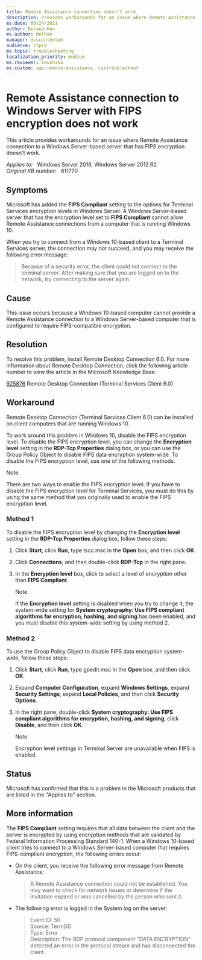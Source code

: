 ```yaml
---
title: Remote Assistance connection doesn't work
description: Provides workarounds for an issue where Remote Assistance connection to a Windows Server-based server that has FIPS encryption doesn't work.
ms.date: 09/24/2021
author: Deland-Han
ms.author: delhan
manager: dcscontentpm
audience: itpro
ms.topic: troubleshooting
localization_priority: medium
ms.reviewer: kaushika
ms.custom: sap:remote-assistance, csstroubleshoot
---
```

# Remote Assistance connection to Windows Server with FIPS encryption does not work

This article provides workarounds for an issue where Remote Assistance connection to a Windows Server-based server that has FIPS encryption doesn't work.

_Applies to:_ &nbsp; Windows Server 2016, Windows Server 2012 R2  
_Original KB number:_ &nbsp; 811770

## Symptoms

Microsoft has added the **FIPS Compliant** setting to the options for Terminal Services encryption levels in Windows Server. A Windows Server-based server that has the encryption level set to **FIPS Compliant** cannot allow Remote Assistance connections from a computer that is running Windows 10.

When you try to connect from a Windows 10-based client to a Terminal Services server, the connection may not succeed, and you may receive the following error message:  
> Because of a security error, the client could not connect to the terminal server. After making sure that you are logged on to the network, try connecting to the server again.

## Cause

This issue occurs because a Windows 10-based computer cannot provide a Remote Assistance connection to a Windows Server-based computer that is configured to require FIPS-compatible encryption.

## Resolution

To resolve this problem, install Remote Desktop Connection 6.0. For more information about Remote Desktop Connection, click the following article number to view the article in the Microsoft Knowledge Base:

[925876](https://support.microsoft.com/help/925876) Remote Desktop Connection (Terminal Services Client 6.0)  

## Workaround

Remote Desktop Connection (Terminal Services Client 6.0) can be installed on client computers that are running Windows 10.

To work around this problem in Windows 10, disable the FIPS encryption level. To disable the FIPS encryption level, you can change the **Encryption level** setting in the **RDP-Tcp Properties** dialog box, or you can use the Group Policy Object to disable FIPS data encryption system-wide. To disable the FIPS encryption level, use one of the following methods.

> [!NOTE]
> There are two ways to enable the FIPS encryption level. If you have to disable the FIPS encryption level for Terminal Services, you must do this by using the same method that you originally used to enable the FIPS encryption level.

### Method 1

To disable the FIPS encryption level by changing the **Encryption level** setting in the **RDP-Tcp Properties** dialog box, follow these steps:

1. Click **Start**, click **Run**, type tscc.msc in the **Open** box, and then click **OK**.
2. Click **Connections**, and then double-click **RDP-Tcp** in the right pane.
3. In the **Encryption level** box, click to select a level of encryption other than **FIPS Compliant**.

    > [!NOTE]
    > If the **Encryption level** setting is disabled when you try to change it, the system-wide setting for **System cryptography: Use FIPS compliant algorithms for encryption, hashing, and signing** has been enabled, and you must disable this system-wide setting by using method 2.

### Method 2

To use the Group Policy Object to disable FIPS data encryption system-wide, follow these steps:

1. Click **Start**, click **Run**, type gpedit.msc in the **Open** box, and then click **OK**.
2. Expand **Computer Configuration**, expand **Windows Settings**, expand **Security Settings**, expand **Local Policies**, and then click **Security Options**.
3. In the right pane, double-click **System cryptography: Use FIPS compliant algorithms for encryption, hashing, and signing**, click **Disable**, and then click **OK**.

    > [!NOTE]
    > Encryption level settings in Terminal Server are unavailable when FIPS is enabled.  

## Status

Microsoft has confirmed that this is a problem in the Microsoft products that are listed in the "Applies to" section.  

## More information

The **FIPS Compliant** setting requires that all data between the client and the server is encrypted by using encryption methods that are validated by Federal Information Processing Standard 140-1. When a Windows 10-based client tries to connect to a Windows Server-based computer that requires FIPS-compliant encryption, the following errors occur:

- On the client, you receive the following error message from Remote Assistance:

    > A Remote Assistance connection could not be established. You may want to check for network issues or determine if the invitation expired or was cancelled by the person who sent it.

- The following error is logged in the System log on the server:

    > Event ID: 50  
    Source: TermDD  
    Type: Error  
    Description: The RDP protocol component "DATA ENCRYPTION" detected an error in the protocol stream and has disconnected the client.
